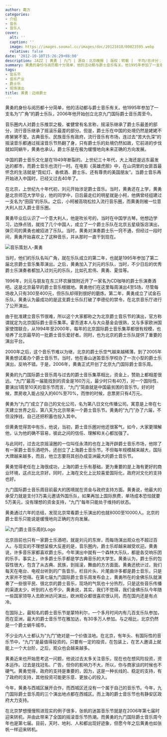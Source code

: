 ```yaml
---
author: 戴方
categories:
- 介绍
- 音乐
- 音乐人
cover:
  alt: ''
  caption: ''
  image: https://images.soomal.cc/images/doc/20121018/00023595.webp
  relative: false
date: '2012-10-18T15:26:29+08:00'
description: JAZZ | 黄勇 | 九门 | 源自：北京晚报 | 版权：转载 |  平均/总评分：00.00/0
summary: 黄勇的身份与阅历都十分简单，他的活动都与爵士音乐有关。他1995年参加了一支名为“广角”的爵士乐队，2006年他开始创立北京九门国际爵士音乐周至今。音乐圈内人对爵士乐推崇之极，崔健曾有名言称，摇滚乐继承了爵士乐最差的部分，流行音乐继承了摇滚乐最差的部分。但是，爵士乐在中国的处境仍然是姥姥不疼舅舅不爱。古典音乐、民族音乐有政府……
tags:
- 音乐节
- 音乐产业
- 爵士乐
- 现场演出
title: 黄勇：边缘爵士
---
```


黄勇的身份与阅历都十分简单，他的活动都与爵士音乐有关。他1995年参加了一支名为“广角”的爵士乐队，2006年他开始创立北京九门国际爵士音乐周至今。

音乐圈内人对爵士乐推崇之极，崔健曾有名言称，摇滚乐继承了爵士乐最差的部分，流行音乐继承了摇滚乐最差的部分。但是，爵士乐在中国的处境仍然是姥姥不疼舅舅不爱。古典音乐、民族音乐有政府，流行音乐有市场，连过去“苦大仇深”的摇滚音乐都通过摇滚音乐节热翻了身，只有爵士乐的处境仍然如故，它前进的步伐就如同蜗牛，黄勇也承认，爵士乐是在极为缓慢地向未来正确的方向发展。

中国的爵士音乐文化是在1949年断裂的。上世纪三十年代，大上海还是远东最发达的都市，而爵士音乐也流行一时。在电影《英雄虎胆》中，在山洞里的女匪首最怀念的生活就是“霓虹灯、香槟酒、爵士乐、还有尊贵的美国朋友”。当爵士音乐再开始进入中国时，已经又过去40年了。

在北京，上世纪九十年代初，刘元开始涉足爵士音乐。当时，黄勇还在上学，黄勇是北京师范大学毕业，他的同学中，日后最走红的明星就是小柯，他俩曾经组建过一支名为“田园”的乐队。之后，小柯被高晓松拉入流行音乐圈，而黄勇则被一位意大利人拉入爵士音乐圈。

黄勇毕业后认识了一个意大利人，他是吹长号的，当时在中国学古琴。他想边学习，边挣点钱，就找了几个中国人，成立了一个爵士乐队在北京五星级饭店演出，弹贝司的黄勇也被招进了乐队。当时，黄勇对演奏爵士乐一窍不通，但经过一段时间，黄勇开始喜欢上了这种音乐，并从那时一直干到现在。

![音乐策划人-黄勇](https://images.soomal.cc/images/doc/20121018/00023595.webp)





当时，他们的乐队名叫广角，就在乐队成立的第二年，也就是1995年参加了第二届北京爵士音乐集萃演出。之后，黄勇加入了刘元的乐队，当时，不少日后的优秀爵士乐演奏者都加入过刘元的乐队，比如孔宏伟、黄勇、夏佳等。

1996年，刘元与朋友在东三环农展馆附近开了一家名为CD咖啡的爵士乐演奏酒吧。这是北京最早的爵士音乐根据地。黄勇他们在这里每周演出4至5场，尽管每场收入只有300至400元，但乐队却得到很好的磨炼。第二年，黄勇成立了试金石乐队，黄勇认为最成功的是这支爵士乐队打破了李德伦的禁令，在北京音乐厅进行了公开演出。

由于批准建立音乐节很难，所以这个大家都称之为北京爵士音乐节的演出，官方称谓就定为北京国际爵士音乐集萃。霍吾道本人与大众基金会很熟，又与多家欧洲国家使馆联合，从1994年至2000年，每年的北京国际爵士音乐集萃都很有规模，也培养了北京最早的一批爵士音乐爱好者。同时，也为北京的爵士乐队提供了重要的演出平台。

2000年之后，这个音乐节难以为继，北京的爵士乐空气越来越稀薄。到了2005年黄勇想试着办个爵士音乐节。当时，他在香山迷笛音乐学校办了一次小型的爵士乐演出，反响不错。于是，2006年，黄勇正式开创了北京九门国际爵士音乐周。

黄勇的九门国际爵士音乐周与过去的爵士音乐集萃相比，资金上，赞助上都相差很远。“九门”最高一届能找到的资金是160万元，最少时只有40万，对一个国际性、要演出1周至10天的音乐节而言，“九门”简直就是中国最贫困的音乐节。好的时候，票房收入能占投入的60%至70%，而惨的时候，总票房只有4万元。

黄勇为“九门”成立了自己的文化公司，名为第八日文化传播公司。寓意是上帝在七天建立世界之后，第八天为北京带来一个爵士音乐节。黄勇的“九门”办了六届，不但没挣钱，自己还把积蓄也投入其中。

但黄勇觉得苦中有乐，他说，当初，爵士音乐圈对他还很客气，如今，大家更理解他，认为他的确不容易，彼此之间的信任、理解和关心都加强了。

与此同时，过去北京摇滚圈的一位叫任永清的也在上海开辟爵士音乐市场，他除了有一家爵士音乐酒吧外，还创立了上海爵士音乐节。不但每年规模越来越大，国际大牌越来越多，而且，他立志要将其创办成亚洲最大的爵士音乐节。

黄勇觉得老任在上海很成功，上海的爵士乐有基础，更为重要的是上海有更好的商业环境，这点比北京好。同时，上海在文化上比较喜爱国际化，政府对文化的支持也好。

九门国际爵士音乐周目前最大的困境就在资金与政府支持方面。黄勇说，他最大的承受力就是支付3万美元邀请外国乐队，如果再加上国际旅费，单场成本恐怕就要5万美元，没有理想的资金支持，“九门”每年只能处于维持的状态。

黄勇通过六年的总结，发现北京常看爵士乐演出的也就8000至10000人。北京的爵士音乐只能说是缓慢地向正确的方向发展。

![九门爵士音乐周的Logo](https://images.soomal.cc/images/doc/20121018/00023596.webp)





北京目前也只有一家爵士乐酒吧，就是刘元的东岸，而每场演出观众也不超过百人。与现实的不理想呈极大反差的是，音乐圈内，爵士乐却越来越受欢迎。黄勇说，许多音乐家都喜欢爵士乐，今年演出中就有一个森林大乐队，都是各交响乐团的乐手。事实上，许多爵士乐手都是学古典音乐的大学生。黄勇认为，爵士乐的包容性很大，包含了从古典、民族，到摇滚，舞曲的方方面面。黄勇还统计过，我们每天在电台、电视台听到的广告音乐，栏目片头、片尾曲许多都是爵士音乐，只是大家并不觉得。在第七届九门国际爵士音乐周发布会上，黄勇所在的金佛乐队就演奏了一些很平民、很北京的爵士音乐，现场的气氛也十分热烈，只是这些音乐传播的渠道太少，听到的人也不少。黄勇说，其实，我们不觉得，我们金佛乐队今年随一些国家领导人去欧洲访问演出，欧洲观众都很喜欢很认同，而在国内还是有点冷。

在国际上，最知名的爵士音乐节是蒙特利尔，一个多月时间内有几百支乐队参加，而在亚洲，最大的爵士音乐节在雅加达，有30多万人参加。与之相比，北京仍然是一个爵士蜗牛城市。

不少业内人士都认为“九门”绝对是一个价值洼地。在北京，有年头、有国际性的音乐节中，“九门”是最值得投资的。只要有一定的投资，在包装上，在艺人邀请上就能上一个大台阶，之后，观众也会越来越多。

黄勇近来也开始思考这一问题，他说过去太多关注音乐，现在也在想风险投资，资本运作。过去是找冠名、广告，但你的影响力不大，所以，你与商家谈的时候也不硬气。黄勇觉得，政府的支持是重要的，因为，这是一种长线的、稳定的支持，有了政府的支持，其他投资可能更乐意、更放心的投入。

今年，黄勇与西城区展开合作，而西城区还没有一个属于自己的音乐节。今年，九门国际爵士音乐周的三个演出地点都在西城区。而上海的爵士音乐节也有静安区政府大力支持。

在北京梦想慢慢照进现实的例子很多，张帆的迷笛音乐节就是在2006年第七届时迎来转机，并由此带来了全国的摇滚音乐节热潮。而黄勇的九门国际爵士音乐周今年也是第七届。目前，天时、地利、人和都出现好迹象，但愿今年之后黄勇也如张帆一样迎来转机。